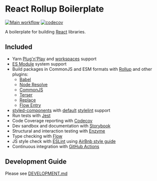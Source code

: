 # React Rollup Boilerplate

[![Main workflow](https://github.com/psychobolt/react-rollup-boilerplate/actions/workflows/main.yml/badge.svg)](https://github.com/psychobolt/react-rollup-boilerplate/actions/workflows/main.yml)
[![codecov](https://codecov.io/gh/psychobolt/react-rollup-boilerplate/branch/master/graph/badge.svg?flag=react-rollup-boilerplate)](https://codecov.io/gh/psychobolt/react-rollup-boilerplate/tree/master/src)

A boilerplate for building [React](https://reactjs.org/) libraries.

## Included

- Yarn [Plug'n'Play](https://yarnpkg.com/features/pnp) and [workspaces](https://yarnpkg.com/features/workspaces/) support
- [ES Module](https://nodejs.org/api/esm.html) system support
- Build packages in CommonJS and ESM formats with [Rollup](https://rollupjs.org/) and other plugins:
    - [Babel](https://www.npmjs.com/package/@rollup/plugin-babel)
    - [Node Resolve](https://www.npmjs.com/package/rollup-plugin-node-resolve)
    - [CommonJS](https://www.npmjs.com/package/rollup-plugin-commonjs)
    - [Terser](https://www.npmjs.com/package/rollup-plugin-terser)
    - [Replace](https://www.npmjs.com/package/@rollup/plugin-replace)
    - [Flow Entry](https://www.npmjs.com/package/rollup-plugin-flow-entry)
- [styled-components](https://www.styled-components.com/) with [default](https://www.styled-components.com/docs/tooling#stylelint) [stylelint](https://stylelint.io/) support
- Run tests with [Jest](https://facebook.github.io/jest/)
- Code Coverage reporting with [Codecov](https://codecov.io/)
- Dev sandbox and documentation with [Storybook](https://storybook.js.org/)
- Structural and interaction testing with [Enzyme](https://github.com/airbnb/enzyme)
- Type checking with [Flow](https://flow.org)
- JS style check with [ESLint](http://eslint.org/) using [AirBnb style guide](https://github.com/airbnb/javascript)
- Continuous integration with [GitHub Actions](https://github.com/features/actions)

## Development Guide

Please see [DEVELOPMENT.md](DEVELOPMENT.md)